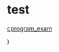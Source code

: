# test

[cprogram_exam](https://docs.google.com/forms/d/e/1FAIpQLSe3LZXLXr-6CZRyj3gllKmTxzitSxLC8I6g3hfzuEMvPjYpow/viewform?usp=sf_link)

)
